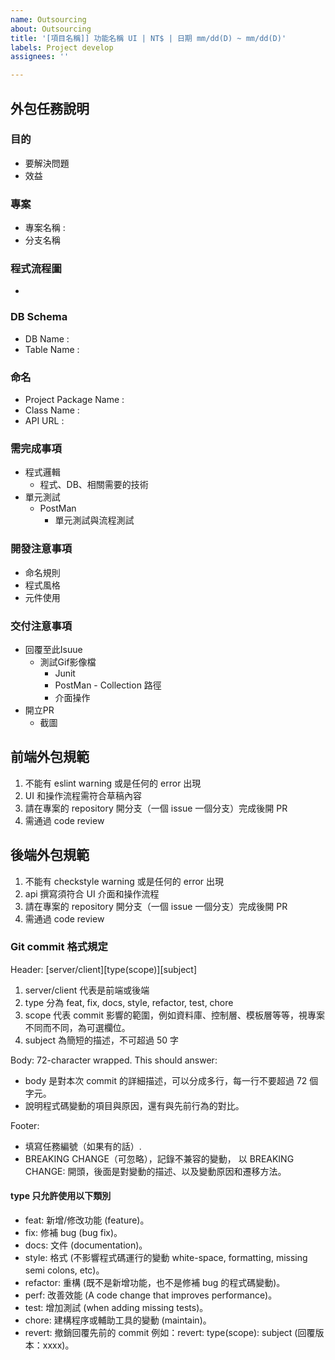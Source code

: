 ```yaml
---
name: Outsourcing
about: Outsourcing
title: '[項目名稱]] 功能名稱 UI | NT$ | 日期 mm/dd(D) ~ mm/dd(D)'
labels: Project develop
assignees: ''

---
```


## 外包任務說明
### 目的
- 要解決問題
- 效益

### 專案
- 專案名稱 : 
- 分支名稱
   
### 程式流程圖
   -

### DB Schema
- DB Name : 
- Table Name : 
   
### 命名
- Project Package Name : 
- Class Name : 
- API URL : 

### 需完成事項
- 程式邏輯
  - 程式、DB、相關需要的技術
- 單元測試    
  - PostMan 
    - 單元測試與流程測試
         
### 開發注意事項
- 命名規則
- 程式風格
- 元件使用

### 交付注意事項
- 回覆至此Isuue 
  - 測試Gif影像檔
    - Junit
    - PostMan - Collection 路徑
    - 介面操作
- 開立PR
  - 截圖

## 前端外包規範

1. 不能有 eslint warning 或是任何的 error 出現
1. UI 和操作流程需符合草稿內容
1. 請在專案的 repository 開分支（一個 issue 一個分支）完成後開 PR
1. 需通過 code review

## 後端外包規範

1. 不能有 checkstyle warning 或是任何的 error 出現
1. api 撰寫須符合 UI 介面和操作流程
1. 請在專案的 repository 開分支（一個 issue 一個分支）完成後開 PR
1. 需通過 code review

### Git commit 格式規定

Header: [server/client][type(scope)][subject]

1. server/client 代表是前端或後端
1. type 分為 feat, fix, docs, style, refactor, test, chore
1. scope 代表 commit 影響的範圍，例如資料庫、控制層、模板層等等，視專案不同而不同，為可選欄位。
1. subject 為簡短的描述，不可超過 50 字

Body: 72-character wrapped. This should answer:

* body 是對本次 commit 的詳細描述，可以分成多行，每一行不要超過 72 個字元。
* 說明程式碼變動的項目與原因，還有與先前行為的對比。

Footer:

* 填寫任務編號（如果有的話）.
* BREAKING CHANGE（可忽略），記錄不兼容的變動，
   以 BREAKING CHANGE: 開頭，後面是對變動的描述、以及變動原因和遷移方法。

#### type 只允許使用以下類別

* feat: 新增/修改功能 (feature)。
* fix: 修補 bug (bug fix)。
* docs: 文件 (documentation)。
* style: 格式 (不影響程式碼運行的變動 white-space, formatting, missing semi colons, etc)。
* refactor: 重構 (既不是新增功能，也不是修補 bug 的程式碼變動)。
* perf: 改善效能 (A code change that improves performance)。
* test: 增加測試 (when adding missing tests)。
* chore: 建構程序或輔助工具的變動 (maintain)。
* revert: 撤銷回覆先前的 commit 例如：revert: type(scope): subject (回覆版本：xxxx)。
